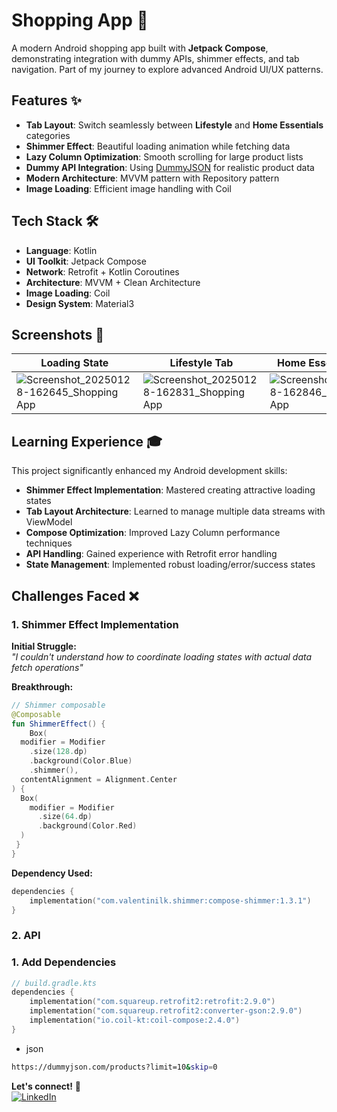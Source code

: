 # Shopping App 🛒 
 
A modern Android shopping app built with **Jetpack Compose**, demonstrating integration with dummy APIs, shimmer effects, and tab navigation. Part of my journey to explore advanced Android UI/UX patterns.

## Features ✨

- **Tab Layout**: Switch seamlessly between **Lifestyle** and **Home Essentials** categories
- **Shimmer Effect**: Beautiful loading animation while fetching data
- **Lazy Column Optimization**: Smooth scrolling for large product lists
- **Dummy API Integration**: Using [DummyJSON](https://dummyjson.com/) for realistic product data
- **Modern Architecture**: MVVM pattern with Repository pattern
- **Image Loading**: Efficient image handling with Coil

## Tech Stack 🛠️

- **Language**: Kotlin
- **UI Toolkit**: Jetpack Compose
- **Network**: Retrofit + Kotlin Coroutines
- **Architecture**: MVVM + Clean Architecture
- **Image Loading**: Coil
- **Design System**: Material3

## Screenshots 📸

| Loading State | Lifestyle Tab | Home Essentials Tab | Detail View |
|---------------|---------------|---------------------|-------------|
| ![Screenshot_20250128-162645_Shopping App](https://github.com/user-attachments/assets/eeb2e1be-7de5-4c44-9a20-bee12ff25f4b)| ![Screenshot_20250128-162831_Shopping App](https://github.com/user-attachments/assets/3b0eb275-90fb-4924-ad6b-be0a6d5bf440)| ![Screenshot_20250128-162846_Shopping App](https://github.com/user-attachments/assets/a65b424f-df9b-4ff6-8038-7791d4e9fe34)|![Screenshot_20250128-163051_Shopping App](https://github.com/user-attachments/assets/370f05e6-afc5-4f6b-8925-27a46a9ac8b2)|


## Learning Experience 🎓

This project significantly enhanced my Android development skills:
- **Shimmer Effect Implementation**: Mastered creating attractive loading states
- **Tab Layout Architecture**: Learned to manage multiple data streams with ViewModel
- **Compose Optimization**: Improved Lazy Column performance techniques
- **API Handling**: Gained experience with Retrofit error handling
- **State Management**: Implemented robust loading/error/success states

## Challenges Faced ❌

### 1. Shimmer Effect Implementation
**Initial Struggle:**  
_"I couldn't understand how to coordinate loading states with actual data fetch operations"_

**Breakthrough:**  
```kotlin
// Shimmer composable
@Composable
fun ShimmerEffect() {
    Box(
  modifier = Modifier
    .size(128.dp)
    .background(Color.Blue)
    .shimmer(),
  contentAlignment = Alignment.Center
) {
  Box(
    modifier = Modifier
      .size(64.dp)
      .background(Color.Red)
  )
 }
}

```

**Dependency Used:**
```kotlin
dependencies {
    implementation("com.valentinilk.shimmer:compose-shimmer:1.3.1")
}
```
### 2. API 

### 1. Add Dependencies
```kotlin
// build.gradle.kts
dependencies {
    implementation("com.squareup.retrofit2:retrofit:2.9.0")
    implementation("com.squareup.retrofit2:converter-gson:2.9.0")
    implementation("io.coil-kt:coil-compose:2.4.0")
}
```
- json 
```bash
https://dummyjson.com/products?limit=10&skip=0
```

**Let's connect!** 🔗  
[![LinkedIn](https://img.shields.io/badge/LinkedIn-0077B5?style=flat&logo=linkedin&logoColor=white)](https://www.linkedin.com/in/shivam-kumar-79a851266?utm_source=share&utm_campaign=share_via&utm_content=profile&utm_medium=android_app)
